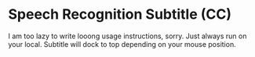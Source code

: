 # Speech Recognition Subtitle (CC)

I am too lazy to write looong usage instructions, sorry. Just always run on your local. Subtitle will dock to top depending on your mouse position.
